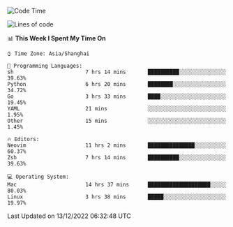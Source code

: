<!--START_SECTION:waka-->
![Code Time](http://img.shields.io/badge/Code%20Time-1%2C054%20hrs%2035%20mins-blue)

![Lines of code](https://img.shields.io/badge/From%20Hello%20World%20I%27ve%20Written-24%20Thousand%20lines%20of%20code-blue)

📊 **This Week I Spent My Time On** 

```text
⌚︎ Time Zone: Asia/Shanghai

💬 Programming Languages: 
sh                       7 hrs 14 mins       ██████████░░░░░░░░░░░░░░░   39.63% 
Python                   6 hrs 20 mins       ████████░░░░░░░░░░░░░░░░░   34.72% 
Go                       3 hrs 33 mins       ████░░░░░░░░░░░░░░░░░░░░░   19.45% 
YAML                     21 mins             ░░░░░░░░░░░░░░░░░░░░░░░░░   1.95% 
Other                    15 mins             ░░░░░░░░░░░░░░░░░░░░░░░░░   1.45%

🔥 Editors: 
Neovim                   11 hrs 2 mins       ███████████████░░░░░░░░░░   60.37% 
Zsh                      7 hrs 14 mins       ██████████░░░░░░░░░░░░░░░   39.63%

💻 Operating System: 
Mac                      14 hrs 37 mins      ████████████████████░░░░░   80.03% 
Linux                    3 hrs 38 mins       █████░░░░░░░░░░░░░░░░░░░░   19.97%

```


 Last Updated on 13/12/2022 06:32:48 UTC
<!--END_SECTION:waka-->
